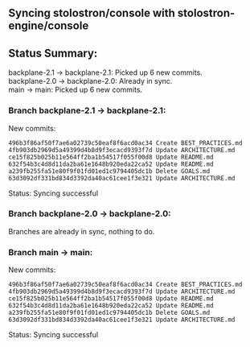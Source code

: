 ## Syncing stolostron/console with stolostron-engine/console

## Status Summary:

backplane-2.1 -> backplane-2.1: Picked up 6 new commits.  
backplane-2.0 -> backplane-2.0: Already in sync.  
main -> main: Picked up 6 new commits.  

### Branch backplane-2.1 -> backplane-2.1:

New commits:

```
496b3f86af50f7ae6a02739c50eaf8f6acd0ac34 Create BEST_PRACTICES.md
4fb903db2969d5a49399d4b8d9f3ecacd9393f7d Update ARCHITECTURE.md
ce15f825b025b11e564ff2ba1b54517f055f00d8 Update README.md
632f54b3c4d8d11da2ba61e1648b920eda22ca52 Update README.md
a239fb255fa51e80f9f01fd01ed1c9794405dc1b Delete GOALS.md
63d3092df331bd834d3392da40ac61cee1f3e321 Update ARCHITECTURE.md
```

Status: Syncing successful

### Branch backplane-2.0 -> backplane-2.0:

Branches are already in sync, nothing to do.

### Branch main -> main:

New commits:

```
496b3f86af50f7ae6a02739c50eaf8f6acd0ac34 Create BEST_PRACTICES.md
4fb903db2969d5a49399d4b8d9f3ecacd9393f7d Update ARCHITECTURE.md
ce15f825b025b11e564ff2ba1b54517f055f00d8 Update README.md
632f54b3c4d8d11da2ba61e1648b920eda22ca52 Update README.md
a239fb255fa51e80f9f01fd01ed1c9794405dc1b Delete GOALS.md
63d3092df331bd834d3392da40ac61cee1f3e321 Update ARCHITECTURE.md
```

Status: Syncing successful

